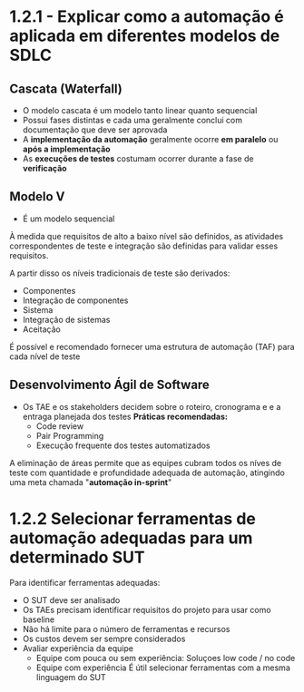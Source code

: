 # 1.2.1 - Explicar como a automação é aplicada em diferentes modelos de SDLC

## Cascata (Waterfall)
- O modelo cascata é um modelo tanto linear quanto sequencial
- Possui fases distintas e cada uma geralmente conclui com documentação que deve ser aprovada
- A **implementação da automação** geralmente ocorre **em paralelo** ou **após a implementação**
- As **execuções de testes** costumam ocorrer durante a fase de **verificação**


## Modelo V
- É um modelo sequencial

À medida que requisitos de alto a baixo nível são definidos, as atividades \
correspondentes de teste e integração são definidas para validar esses requisitos.

A partir disso os níveis tradicionais de teste são derivados:

- Componentes
- Integração de componentes
- Sistema
- Integração de sistemas
- Aceitação

É possível e recomendado fornecer uma estrutura de automação (TAF) para cada nível de teste

## Desenvolvimento Ágil de Software

- Os TAE e os stakeholders decidem sobre o roteiro, cronograma e e a entraga planejada dos testes
**Práticas recomendadas:**
  - Code review
  - Pair Programming
  - Execução frequente dos testes automatizados

A eliminação de áreas permite que as equipes cubram todos os níves de teste com quantidade e profundidade adequada de automação,
atingindo uma meta chamada "**automação in-sprint**"



# 1.2.2 Selecionar ferramentas de automação adequadas para um determinado SUT
Para identificar ferramentas adequadas:
- O SUT deve ser analisado
- Os TAEs precisam identificar requisitos do projeto para usar como baseline
- Não há limite para o número de ferramentas e recursos
- Os custos devem ser sempre considerados
- Avaliar experiência da equipe
  - Equipe com pouca ou sem experiência:
Soluçoes low code / no code
  - Equipe com experiência
É útil selecionar ferramentas com a mesma linguagem do SUT
